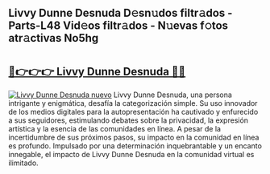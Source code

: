 ## Livvy Dunne Desnuda D𝚎sn𝚞dos filtr𝚊dos - Parts-L48 Vid𝚎os filtr𝚊dos - N𝚞evas f𝚘tos atr𝚊ctivas No5hg

# <h2><a href="http://mb06yr.tromn.icu/?c=Livvy+Dunne+Desnuda">🔗👉👉👉 Livvy Dunne Desnuda 🔗🔗</a></h2>

[![Livvy Dunne Desnuda nuevo](https://i.imgur.com/pEAQMta.gif)](http://mb06yr.tromn.icu/?c=Livvy+Dunne+Desnuda)
Livvy Dunne Desnuda, una persona intrigante y enigmática, desafía la categorización simple. Su uso innovador de los medios digitales para la autopresentación ha cautivado y enfurecido a sus seguidores, estimulando debates sobre la privacidad, la expresión artística y la esencia de las comunidades en línea. A pesar de la incertidumbre de sus próximos pasos, su impacto en la comunidad en línea es profundo. Impulsado por una determinación inquebrantable y un encanto innegable, el impacto de Livvy Dunne Desnuda en la comunidad virtual es ilimitado.
